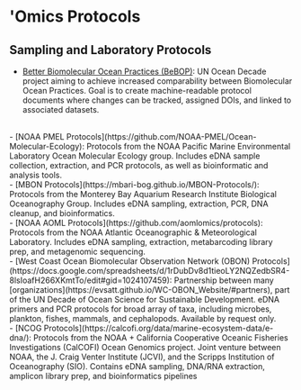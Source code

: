 'Omics Protocols
=====


Sampling and Laboratory Protocols
------------

- [Better Biomolecular Ocean Practices (BeBOP)](https://github.com/BeBOP-OBON):
UN Ocean Decade project aiming to achieve increased comparability between Biomolecular Ocean Practices.
Goal is to create machine-readable protocol documents where changes can be tracked, assigned DOIs, and linked to associated datasets.
 <br>
- [NOAA PMEL Protocols](https://github.com/NOAA-PMEL/Ocean-Molecular-Ecology):
Protocols from the NOAA Pacific Marine Environmental Laboratory Ocean Molecular Ecology group.
Includes eDNA sample collection, extraction, and PCR protocols, as well as bioinformatic and analysis tools.
 <br>
- [MBON Protocols](https://mbari-bog.github.io/MBON-Protocols/): Protocols from the Monterey Bay Aquarium Research Institute Biological Oceanography Group. Includes eDNA sampling, extraction, PCR, DNA cleanup, and bioinformatics.
<br>
- [NOAA AOML Protocols](https://github.com/aomlomics/protocols):
Protocols from the NOAA Atlantic Oceanographic & Meteorological Laboratory.
Includes eDNA sampling, extraction, metabarcoding library prep, and metagenomic sequencing.
  <br>
- [West Coast Ocean Biomolecular Observation Network (OBON) Protocols](https://docs.google.com/spreadsheets/d/1rDubDv8d1tieoLY2NQZedbSR4-8lsIoafH266XKmtTo/edit#gid=1024107459):
Partnership between many [organizations](https://evsatt.github.io/WC-OBON_Website/#partners), part of the UN Decade of Ocean Science for Sustainable Development. eDNA primers and PCR protocols for broad array of taxa, including microbes, plankton, fishes, mammals, and cephalopods. Available by request only. 
<br>
- [NCOG Protocols](https://calcofi.org/data/marine-ecosystem-data/e-dna/):
Protocols from the NOAA + California Cooperative Oceanic Fisheries Investigations (CalCOFI) Ocean Genomics project.
Joint venture between NOAA, the J. Craig Venter Institute (JCVI), and the Scripps Institution of Oceanography (SIO).
Contains eDNA sampling, DNA/RNA extraction, amplicon library prep, and bioinformatics pipelines
 <br>